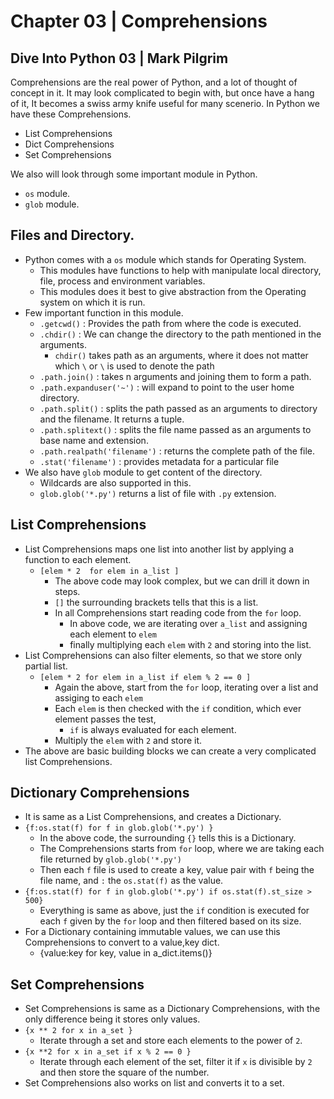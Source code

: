 # Chapter 03 | Comprehensions #
## Dive Into Python 03 | Mark Pilgrim ##

Comprehensions are the real power of Python, and a lot of thought of concept in it. It may look complicated to begin with, but once have a hang of it, It becomes a swiss army knife useful for many scenerio.
In Python we have these Comprehensions.
* List Comprehensions
* Dict Comprehensions
* Set Comprehensions

We also will look through some important module in Python.
* `os` module.
* `glob` module.

## Files and Directory. ##
* Python comes with a `os` module which stands for Operating System.
    * This modules have functions to help with manipulate local directory, file, process and environment variables.
    * This modules does it best to give abstraction from the Operating system on which it is run.
* Few important function in this module.
    * `.getcwd()` : Provides the path from where the code is executed.
    * `.chdir()` : We can change the directory to the path mentioned in the arguments.
        * `chdir()` takes path as an arguments, where it does not matter which `\` or `\` is used to denote the path
    * `.path.join()` : takes n arguments and joining them to form a path.
    * `.path.expanduser('~')` : will expand to point to the user home directory.
    * `.path.split()` : splits the path passed as an arguments to directory and the filename. It returns a tuple.
    * `.path.splitext()` : splits the file name passed as an arguments to base name and extension.
    * `.path.realpath('filename')` : returns the complete path of the file.
    * `.stat('filename')` : provides metadata for a particular file
* We also have `glob` module to get content of the directory.
    * Wildcards are also supported in this.
    * `glob.glob('*.py')` returns a list of file with `.py` extension.

## List Comprehensions  ##
* List Comprehensions maps one list into another list by applying a function to each element.
    * `[elem * 2  for elem in a_list ]`
        * The above code may look complex, but we can drill it down in steps.
        * `[]` the surrounding brackets tells that this is a list.
        * In all Comprehensions start reading code from the `for` loop.
            * In above code, we are iterating over `a_list` and assigning each element to `elem`
            * finally multiplying each `elem` with `2` and storing into the list.
* List Comprehensions can also filter elements, so that we store only partial list.
    * `[elem * 2 for elem in a_list if elem % 2 == 0 ]`
        * Again the above, start from the `for` loop, iterating over a list and assiging to each `elem`
        * Each `elem` is then checked with the `if` condition, which ever element passes the test,
            * `if` is always evaluated for each element.
        * Multiply the `elem` with `2` and store it.
* The above are basic building blocks we can create a very complicated list Comprehensions.


## Dictionary Comprehensions ##
* It is same as a List Comprehensions, and creates a Dictionary.
* `{f:os.stat(f) for f in glob.glob('*.py') }`
    * In the above code, the surrounding `{}` tells this is a Dictionary.
    * The Comprehensions starts from `for` loop, where we are taking each file returned by `glob.glob('*.py')`
    * Then each `f` file is used to create a key, value pair with `f` being the file name, and `:` the `os.stat(f)` as the value.
* `{f:os.stat(f) for f in glob.glob('*.py') if os.stat(f).st_size > 500}`
    * Everything is same as above, just the `if` condition is executed for each `f` given by the `for` loop and then filtered based on its size.
* For a Dictionary containing immutable values, we can use this Comprehensions to convert to a value,key dict.
    * {value:key for key, value in a_dict.items()}

## Set Comprehensions ##
* Set Comprehensions is same as a Dictionary Comprehensions, with the only difference being it stores only values.
* `{x ** 2 for x in a_set }`
    * Iterate through a set and store each elements to the power of `2`.
* `{x **2 for x in a_set if x % 2 == 0 }`
    * Iterate through each element of the set, filter it if `x` is divisible by `2` and then store the square of the number.
* Set Comprehensions also works on list and converts it to a set.
